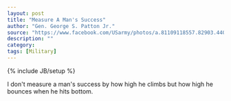 ```yaml
---
layout: post
title: "Measure A Man's Success"
author: "Gen. George S. Patton Jr."
source: "https://www.facebook.com/USarmy/photos/a.81109118557.82903.44053938557/10152907378478558/"
description: ""
category:
tags: [Military]
---
```

{% include JB/setup %}

I don't measure a man's success by how high he climbs but how high he bounces when he hits bottom.
